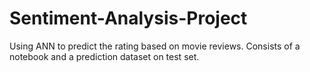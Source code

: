 # Sentiment-Analysis-Project
Using ANN to predict the rating based on movie reviews. Consists of a notebook and a prediction dataset on test set.
